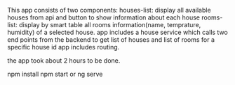 This app consists of two components:
houses-list: display all available houses from api and button to show information about each house
rooms-list: display by smart table all rooms information(name, temprature, humidity) of a selected house.
app includes a house service which calls two end points from the backend to get list of houses and list of rooms for a specific house id
app includes routing.

the app took about 2 hours to be done.

npm install
npm start or ng serve
